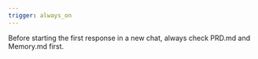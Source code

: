 ```yaml
---
trigger: always_on
---
```


Before starting the first response in a new chat, always check PRD.md and Memory.md first.